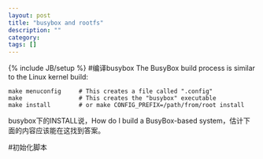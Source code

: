 ```yaml
---
layout: post
title: "busybox and rootfs"
description: ""
category: 
tags: []
---
```

{% include JB/setup %}
#编译busybox
The BusyBox build process is similar to the Linux kernel build:

    make menuconfig     # This creates a file called ".config"
    make                # This creates the "busybox" executable
    make install        # or make CONFIG_PREFIX=/path/from/root install

busybox下的INSTALL说，How do I build a BusyBox-based system，估计下面的内容应该能在这找到答案。

#初始化脚本
